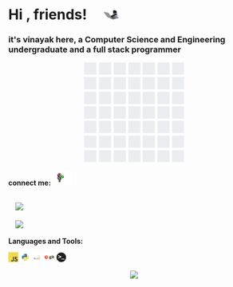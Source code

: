 # Hi , friends!&nbsp;&nbsp;&nbsp;&nbsp;&nbsp;<img src="assets/code-cat.gif" width="30px">

### it's vinayak here, a Computer Science and Engineering undergraduate and a full stack programmer

<p align='center'>
<img src='assets/github_wall.gif' width='200'>
</p>



**connect me: &nbsp;&nbsp;&nbsp;<img src="assets/mario.gif" width="30px">**

<code> 
  <a href="mailto:itssvinayak@gmail.com"><img src='https://img.shields.io/badge/Gmail-mail%20me-red' /></a>
</code>
<code> 
  <a href="https://www.linkedin.com/in/itsvinayak/"><img src='https://img.shields.io/badge/linkedIn-connect-blue' /></a>
</code>



**Languages and Tools:**  

<code><img height="20" src="https://raw.githubusercontent.com/github/explore/80688e429a7d4ef2fca1e82350fe8e3517d3494d/topics/javascript/javascript.png"></code>
<code><img height="20" src="https://raw.githubusercontent.com/github/explore/80688e429a7d4ef2fca1e82350fe8e3517d3494d/topics/python/python.png"></code>
<code><img height="20" src="https://raw.githubusercontent.com/github/explore/80688e429a7d4ef2fca1e82350fe8e3517d3494d/topics/mysql/mysql.png"></code>
<code><img height="20" src="https://raw.githubusercontent.com/github/explore/80688e429a7d4ef2fca1e82350fe8e3517d3494d/topics/git/git.png"></code>
<code><img height="20" src="https://raw.githubusercontent.com/github/explore/80688e429a7d4ef2fca1e82350fe8e3517d3494d/topics/terminal/terminal.png"></code>

<p align="center">
 <img src="https://user-images.githubusercontent.com/627794/87238688-cd69cc00-c3d3-11ea-99f4-812dfd665b38.gif" width="180">
  </p>
